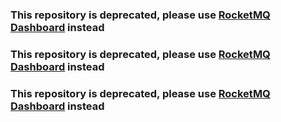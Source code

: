 ### This repository is deprecated, please use [RocketMQ Dashboard](https://github.com/apache/rocketmq-dashboard) instead 
### This repository is deprecated, please use [RocketMQ Dashboard](https://github.com/apache/rocketmq-dashboard) instead 
### This repository is deprecated, please use [RocketMQ Dashboard](https://github.com/apache/rocketmq-dashboard) instead 
